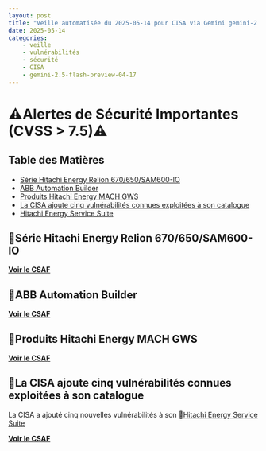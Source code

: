 ```yaml
---
layout: post
title: "Veille automatisée du 2025-05-14 pour CISA via Gemini gemini-2.5-flash-preview-04-17"
date: 2025-05-14
categories:
    - veille
    - vulnérabilités
    - sécurité
    - CISA
    - gemini-2.5-flash-preview-04-17
---
```

# ⚠️Alertes de Sécurité Importantes (CVSS > 7.5)⚠️

## Table des Matières
*   [Série Hitachi Energy Relion 670/650/SAM600-IO](#série-hitachi-energy-relion-670650sam600-io)
*   [ABB Automation Builder](#abb-automation-builder)
*   [Produits Hitachi Energy MACH GWS](#produits-hitachi-energy-mach-gws)
*   [La CISA ajoute cinq vulnérabilités connues exploitées à son catalogue](#la-cisa-ajoute-cinq-vulnérabilités-connues-exploitées-à-son-catalogue)
*   [Hitachi Energy Service Suite](#hitachi-energy-service-suite)

## 🚨Série Hitachi Energy Relion 670/650/SAM600-IO
<p><a href="https://github.com/cisagov/CSAF" target="_blank"><strong>Voir le CSAF</strong></a></p>
<h2
*   🗓️ Publié le Mar 13 mai 2025

## 🚨ABB Automation Builder
<p><a href="https://github.com/cisagov/CSAF" target="_blank"><strong>Voir le CSAF</strong></a></p>
<h2
*   🗓️ Publié le Mar 13 mai 2025

## 🚨Produits Hitachi Energy MACH GWS
<p><a href="https://github.com/cisagov/CSAF" target="_blank"><strong>Voir le CSAF</strong></a></p>
<h2
*   🗓️ Publié le Mar 13 mai 2025

## 🚨La CISA ajoute cinq vulnérabilités connues exploitées à son catalogue
<p>La CISA a ajouté cinq nouvelles vulnérabilités à son&nbsp;<a href="https://www.cisa.gov/known-exploited-vuln
*   🗓️ Publié le Mar 13 mai 2025

## 🚨Hitachi Energy Service Suite
<p><a href="https://github.com/cisagov/CSAF" target="_blank"><strong>Voir le CSAF</strong></a></p>
<h2
*   🗓️ Publié le Mar 13 mai 2025